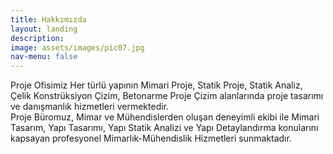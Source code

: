 ```yaml
---
title: Hakkımızda
layout: landing
description:
image: assets/images/pic07.jpg
nav-menu: false
---
```


<!-- Main -->
<div id="main">

<!-- Three -->
<section id="three">
	<div class="inner">
		<p>Proje Ofisimiz Her türlü yapının Mimari Proje, Statik Proje, Statik Analiz, Çelik Konstrüksiyon Çizim, Betonarme Proje Çizim  alanlarında proje tasarımı ve danışmanlık hizmetleri vermektedir.
<br>Proje Büromuz, Mimar ve Mühendislerden oluşan deneyimli ekibi ile Mimari Tasarım, Yapı Tasarımı, Yapı Statik Analizi ve Yapı Detaylandırma konularını kapsayan profesyonel Mimarlık-Mühendislik Hizmetleri sunmaktadır.</p>
	</div>
</section>

</div>
